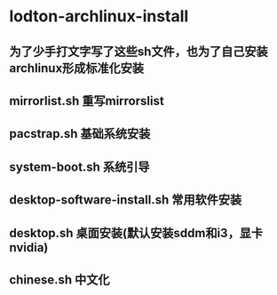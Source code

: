 # lodton-archlinux-install

## 为了少手打文字写了这些sh文件，也为了自己安装archlinux形成标准化安装
## mirrorlist.sh    重写mirrorslist
## pacstrap.sh      基础系统安装
## system-boot.sh    系统引导
## desktop-software-install.sh    常用软件安装
## desktop.sh    桌面安装(默认安装sddm和i3，显卡nvidia)
## chinese.sh    中文化
